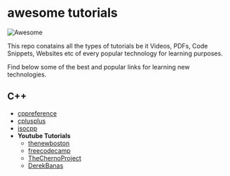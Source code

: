 # awesome tutorials

![Awesome](https://cdn.rawgit.com/sindresorhus/awesome/d7305f38d29fed78fa85652e3a63e154dd8e8829/media/badge.svg)
   
This repo conatains all the types of tutorials be it Videos, PDFs, Code Snippets, Websites etc of every popular technology for learning
purposes.

Find below some of the best and popular links for learning new technologies.

## C++
* [cppreference](https://en.cppreference.com/w/)
* [cplusplus](http://www.cplusplus.com/)
* [isocpp](https://isocpp.org/)
*  **Youtube Tutorials**
   * [thenewboston](https://www.youtube.com/watch?v=tvC1WCdV1XU&list=PLAE85DE8440AA6B83)
   * [freecodecamp](https://www.youtube.com/watch?v=vLnPwxZdW4Y)
   * [TheChernoProject](https://www.youtube.com/watch?v=18c3MTX0PK0&list=PLlrATfBNZ98dudnM48yfGUldqGD0S4FFb)
   * [DerekBanas](https://www.youtube.com/watch?v=DamuE8TM3xo&list=PLGLfVvz_LVvQ9S8YSV0iDsuEU8v11yP9M)
